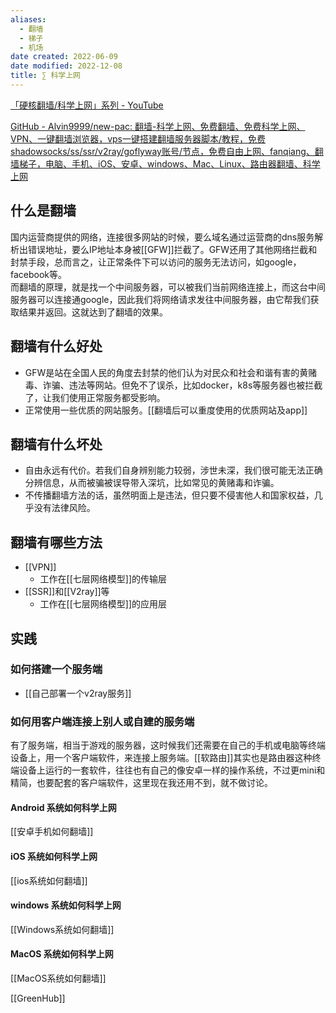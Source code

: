 ```yaml
---
aliases:
  - 翻墙
  - 梯子
  - 机场
date created: 2022-06-09
date modified: 2022-12-08
title: ∑ 科学上网
---
```


[「硬核翻墙/科学上网」系列 - YouTube](https://www.youtube.com/playlist?list=PLqybz7NWybwUgR-S6m78tfd-lV4sBvGFG)

[GitHub - Alvin9999/new-pac: 翻墙-科学上网、免费翻墙、免费科学上网、VPN、一键翻墙浏览器，vps一键搭建翻墙服务器脚本/教程，免费shadowsocks/ss/ssr/v2ray/goflyway账号/节点，免费自由上网、fanqiang、翻墙梯子，电脑、手机、iOS、安卓、windows、Mac、Linux、路由器翻墙、科学上网](https://github.com/Alvin9999/new-pac)

## 什么是翻墙

国内运营商提供的网络，连接很多网站的时候，要么域名通过运营商的dns服务解析出错误地址，要么IP地址本身被[[GFW]]拦截了。GFW还用了其他网络拦截和封禁手段，总而言之，让正常条件下可以访问的服务无法访问，如google，facebook等。  
而翻墙的原理，就是找一个中间服务器，可以被我们当前网络连接上，而这台中间服务器可以连接通google，因此我们将网络请求发往中间服务器，由它帮我们获取结果并返回。这就达到了翻墙的效果。

## 翻墙有什么好处

- GFW是站在全国人民的角度去封禁的他们认为对民众和社会和谐有害的黄赌毒、诈骗、违法等网站。但免不了误杀，比如docker，k8s等服务器也被拦截了，让我们使用正常服务都受影响。
- 正常使用一些优质的网站服务。[[翻墙后可以重度使用的优质网站及app]]

## 翻墙有什么坏处

- 自由永远有代价。若我们自身辨别能力较弱，涉世未深，我们很可能无法正确分辨信息，从而被骗被误导带入深坑，比如常见的黄赌毒和诈骗。
- 不传播翻墙方法的话，虽然明面上是违法，但只要不侵害他人和国家权益，几乎没有法律风险。

## 翻墙有哪些方法

- [[VPN]]
	- 工作在[[七层网络模型]]的传输层
- [[SSR]]和[[V2ray]]等
	- 工作在[[七层网络模型]]的应用层

## 实践

### 如何搭建一个服务端

- [[自己部署一个v2ray服务]]

### 如何用客户端连接上别人或自建的服务端

有了服务端，相当于游戏的服务器，这时候我们还需要在自己的手机或电脑等终端设备上，用一个客户端软件，来连接上服务端。[[软路由]]其实也是路由器这种终端设备上运行的一套软件，往往也有自己的像安卓一样的操作系统，不过更mini和精简，也要配套的客户端软件，这里现在我还用不到，就不做讨论。

#### Android 系统如何科学上网

[[安卓手机如何翻墙]]

#### iOS 系统如何科学上网

[[ios系统如何翻墙]]

#### windows 系统如何科学上网

[[Windows系统如何翻墙]]

#### MacOS 系统如何科学上网

[[MacOS系统如何翻墙]]


[[GreenHub]]